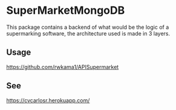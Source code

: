# SuperMarketMongoDB

This package contains a backend of what would be the logic of a supermarking software, the architecture used is made in 3 layers.

## Usage

https://github.com/rwkama1/APISupermarket

## See

https://cvcarlosr.herokuapp.com/





